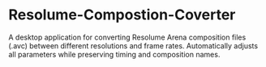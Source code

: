 # Resolume-Compostion-Coverter
A desktop application for converting Resolume Arena composition files (.avc) between different resolutions and frame rates. Automatically adjusts all parameters while preserving timing and composition names.

